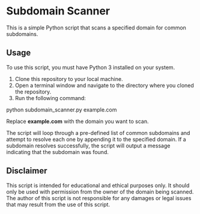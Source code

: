 # Subdomain Scanner

This is a simple Python script that scans a specified domain for common subdomains.

## Usage

To use this script, you must have Python 3 installed on your system.

1. Clone this repository to your local machine.
2. Open a terminal window and navigate to the directory where you cloned the repository.
3. Run the following command:

  python subdomain_scanner.py example.com

Replace **example.com** with the domain you want to scan. 

The script will loop through a pre-defined list of common subdomains and attempt to resolve each one by appending it to the specified domain. If a subdomain resolves successfully, the script will output a message indicating that the subdomain was found.

## Disclaimer
This script is intended for educational and ethical purposes only. It should only be used with permission from the owner of the domain being scanned. The author of this script is not responsible for any damages or legal issues that may result from the use of this script.


